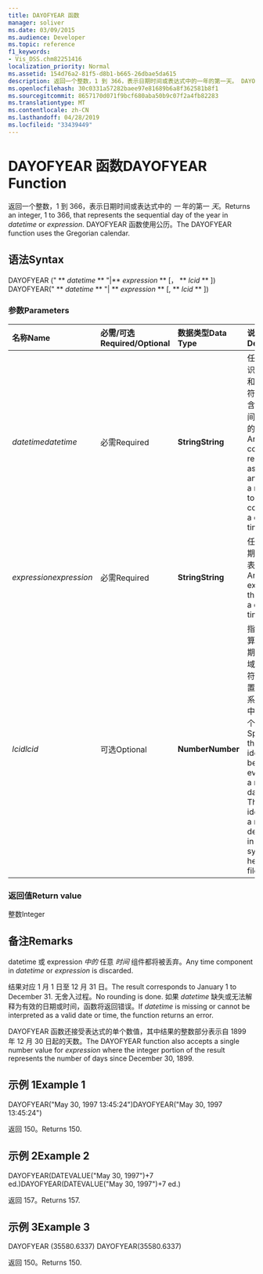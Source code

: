 ```yaml
---
title: DAYOFYEAR 函数
manager: soliver
ms.date: 03/09/2015
ms.audience: Developer
ms.topic: reference
f1_keywords:
- Vis_DSS.chm82251416
localization_priority: Normal
ms.assetid: 154d76a2-81f5-d8b1-b665-26dbae5da615
description: 返回一个整数，1 到 366，表示日期时间或表达式中的一年的第一天。 DAYOFYEAR 函数使用公历。
ms.openlocfilehash: 30c0331a57282baee97e81689b6a8f362581b8f1
ms.sourcegitcommit: 8657170d071f9bcf680aba50b9c07f2a4fb82283
ms.translationtype: MT
ms.contentlocale: zh-CN
ms.lasthandoff: 04/28/2019
ms.locfileid: "33439449"
---
```

# <a name="dayofyear-function"></a><span data-ttu-id="1857d-104">DAYOFYEAR 函数</span><span class="sxs-lookup"><span data-stu-id="1857d-104">DAYOFYEAR Function</span></span>

<span data-ttu-id="1857d-105">返回一个整数，1 到 366，表示日期时间或表达式中的  _一_ 年的第一  _天_。</span><span class="sxs-lookup"><span data-stu-id="1857d-105">Returns an integer, 1 to 366, that represents the sequential day of the year in  _datetime_ or  _expression_.</span></span> <span data-ttu-id="1857d-106">DAYOFYEAR 函数使用公历。</span><span class="sxs-lookup"><span data-stu-id="1857d-106">The DAYOFYEAR function uses the Gregorian calendar.</span></span>
  
## <a name="syntax"></a><span data-ttu-id="1857d-107">语法</span><span class="sxs-lookup"><span data-stu-id="1857d-107">Syntax</span></span>

<span data-ttu-id="1857d-108">DAYOFYEAR (" \*\* *datetime* \*\* "|\*\* *expression* \*\* [， \*\* *lcid* \*\* ]) </span><span class="sxs-lookup"><span data-stu-id="1857d-108">DAYOFYEAR(" \*\* *datetime* \*\* "| \*\* *expression* \*\* [, \*\* *lcid* \*\* ])</span></span> 
  
### <a name="parameters"></a><span data-ttu-id="1857d-109">参数</span><span class="sxs-lookup"><span data-stu-id="1857d-109">Parameters</span></span>

|<span data-ttu-id="1857d-110">**名称**</span><span class="sxs-lookup"><span data-stu-id="1857d-110">**Name**</span></span>|<span data-ttu-id="1857d-111">**必需/可选**</span><span class="sxs-lookup"><span data-stu-id="1857d-111">**Required/Optional**</span></span>|<span data-ttu-id="1857d-112">**数据类型**</span><span class="sxs-lookup"><span data-stu-id="1857d-112">**Data Type**</span></span>|<span data-ttu-id="1857d-113">**说明**</span><span class="sxs-lookup"><span data-stu-id="1857d-113">**Description**</span></span>|
|:-----|:-----|:-----|:-----|
| <span data-ttu-id="1857d-114">_datetime_</span><span class="sxs-lookup"><span data-stu-id="1857d-114">_datetime_</span></span> <br/> |<span data-ttu-id="1857d-115">必需</span><span class="sxs-lookup"><span data-stu-id="1857d-115">Required</span></span>  <br/> |<span data-ttu-id="1857d-116">**String**</span><span class="sxs-lookup"><span data-stu-id="1857d-116">**String**</span></span> <br/> |<span data-ttu-id="1857d-117">任何通常被识别为日期和时间的字符串或对包含日期和时间的单元格的引用。</span><span class="sxs-lookup"><span data-stu-id="1857d-117">Any string commonly recognized as a date and time or a reference to a cell containing a date and time.</span></span>  <br/> |
| <span data-ttu-id="1857d-118">_expression_</span><span class="sxs-lookup"><span data-stu-id="1857d-118">_expression_</span></span> <br/> |<span data-ttu-id="1857d-119">必需</span><span class="sxs-lookup"><span data-stu-id="1857d-119">Required</span></span>  <br/> |<span data-ttu-id="1857d-120">**String**</span><span class="sxs-lookup"><span data-stu-id="1857d-120">**String**</span></span> <br/> |<span data-ttu-id="1857d-121">任何生成日期和时间的表达式。</span><span class="sxs-lookup"><span data-stu-id="1857d-121">Any expression that yields a date and time.</span></span>  <br/> |
| <span data-ttu-id="1857d-122">_lcid_</span><span class="sxs-lookup"><span data-stu-id="1857d-122">_lcid_</span></span> <br/> |<span data-ttu-id="1857d-123">可选</span><span class="sxs-lookup"><span data-stu-id="1857d-123">Optional</span></span>  <br/> |<span data-ttu-id="1857d-124">**Number**</span><span class="sxs-lookup"><span data-stu-id="1857d-124">**Number**</span></span> <br/> |<span data-ttu-id="1857d-p103">指定用于计算非本地日期时间的区域设置标识符。区域设置标识符是系统头文件中描述的一个数字。</span><span class="sxs-lookup"><span data-stu-id="1857d-p103">Specifies the locale identifier to be used in evaluating a non-local datetime. The locale identifier is a number described in the system header files.</span></span>  <br/> |
   
### <a name="return-value"></a><span data-ttu-id="1857d-127">返回值</span><span class="sxs-lookup"><span data-stu-id="1857d-127">Return value</span></span>

<span data-ttu-id="1857d-128">整数</span><span class="sxs-lookup"><span data-stu-id="1857d-128">Integer</span></span>
  
## <a name="remarks"></a><span data-ttu-id="1857d-129">备注</span><span class="sxs-lookup"><span data-stu-id="1857d-129">Remarks</span></span>

<span data-ttu-id="1857d-130">datetime 或 expression  _中的_ 任意  _时间_ 组件都将被丢弃。</span><span class="sxs-lookup"><span data-stu-id="1857d-130">Any time component in  _datetime_ or  _expression_ is discarded.</span></span> 
  
<span data-ttu-id="1857d-131">结果对应 1 月 1 日至 12 月 31 日。</span><span class="sxs-lookup"><span data-stu-id="1857d-131">The result corresponds to January 1 to December 31.</span></span> <span data-ttu-id="1857d-132">无舍入过程。</span><span class="sxs-lookup"><span data-stu-id="1857d-132">No rounding is done.</span></span> <span data-ttu-id="1857d-133">如果  _datetime_ 缺失或无法解释为有效的日期或时间，函数将返回错误。</span><span class="sxs-lookup"><span data-stu-id="1857d-133">If  _datetime_ is missing or cannot be interpreted as a valid date or time, the function returns an error.</span></span> 
  
<span data-ttu-id="1857d-134">DAYOFYEAR 函数还接受表达式的单个数值，其中结果的整数部分表示自 1899 年 12 月 30 日起的天数。</span><span class="sxs-lookup"><span data-stu-id="1857d-134">The DAYOFYEAR function also accepts a single number value for  _expression_ where the integer portion of the result represents the number of days since December 30, 1899.</span></span> 
  
## <a name="example-1"></a><span data-ttu-id="1857d-135">示例 1</span><span class="sxs-lookup"><span data-stu-id="1857d-135">Example 1</span></span>

<span data-ttu-id="1857d-136">DAYOFYEAR("May 30, 1997 13:45:24")</span><span class="sxs-lookup"><span data-stu-id="1857d-136">DAYOFYEAR("May 30, 1997 13:45:24")</span></span>
  
<span data-ttu-id="1857d-137">返回 150。</span><span class="sxs-lookup"><span data-stu-id="1857d-137">Returns 150.</span></span>
  
## <a name="example-2"></a><span data-ttu-id="1857d-138">示例 2</span><span class="sxs-lookup"><span data-stu-id="1857d-138">Example 2</span></span>

<span data-ttu-id="1857d-139">DAYOFYEAR(DATEVALUE("May 30, 1997")+7 ed.)</span><span class="sxs-lookup"><span data-stu-id="1857d-139">DAYOFYEAR(DATEVALUE("May 30, 1997")+7 ed.)</span></span>
  
<span data-ttu-id="1857d-140">返回 157。</span><span class="sxs-lookup"><span data-stu-id="1857d-140">Returns 157.</span></span>
  
## <a name="example-3"></a><span data-ttu-id="1857d-141">示例 3</span><span class="sxs-lookup"><span data-stu-id="1857d-141">Example 3</span></span>

<span data-ttu-id="1857d-142">DAYOFYEAR (35580.6337) </span><span class="sxs-lookup"><span data-stu-id="1857d-142">DAYOFYEAR(35580.6337)</span></span>
  
<span data-ttu-id="1857d-143">返回 150。</span><span class="sxs-lookup"><span data-stu-id="1857d-143">Returns 150.</span></span>
  

